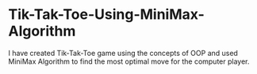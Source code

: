 # Tik-Tak-Toe-Using-MiniMax-Algorithm
I have created Tik-Tak-Toe game using the concepts of OOP and used MiniMax Algorithm to find the most optimal move for the computer player.
